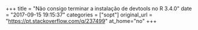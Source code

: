 +++
title = "Não consigo terminar a instalação de devtools no R 3.4.0"
date = "2017-09-15 19:15:37"
categories = ["sopt"]
original_url = "https://pt.stackoverflow.com/q/237499"
at_home="no"
+++

